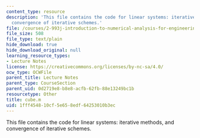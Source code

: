 ```yaml
---
content_type: resource
description: 'This file contains the code for linear systems: iterative methods, and
  convergence of iterative schemes.'
file: /courses/2-993j-introduction-to-numerical-analysis-for-engineering-13-002j-spring-2005/1fff454810cf5e658edf64253010b3ec_cube.m
file_size: 508
file_type: text/plain
hide_download: true
hide_download_original: null
learning_resource_types:
- Lecture Notes
license: https://creativecommons.org/licenses/by-nc-sa/4.0/
ocw_type: OCWFile
parent_title: Lecture Notes
parent_type: CourseSection
parent_uid: 0d2719e8-b8e8-acfb-62fb-88e13249bc1b
resourcetype: Other
title: cube.m
uid: 1fff4548-10cf-5e65-8edf-64253010b3ec
---
```

This file contains the code for linear systems: iterative methods, and convergence of iterative schemes.